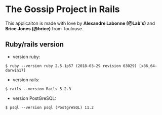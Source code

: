 # The Gossip Project in Rails

This applicaiton is made with love by **Alexandre Labonne (@Lab's)** and **Brice Jones (@brice)** from Toulouse.

## Ruby/rails version
  - version ruby:

``` $ ruby --version ruby 2.5.1p57 (2018-03-29 revision 63029) [x86_64-darwin17] ```

  - version rails:

```$ rails --version Rails 5.2.3 ```

  - version PostGreSQL:

``` $ psql --version psql (PostgreSQL) 11.2 ```
